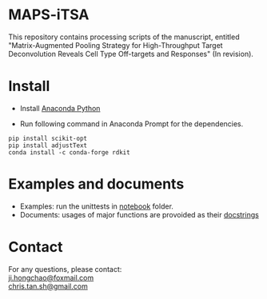 MAPS-iTSA
===========================

This repository contains processing scripts of the manuscript, entitled "Matrix-Augmented Pooling Strategy for High-Throughput Target Deconvolution Reveals Cell Type Off-targets and Responses" (In revision). 

# Install

* Install [Anaconda Python](https://www.anaconda.com/products/individual)

* Run following command in Anaconda Prompt for the dependencies.

```shell
pip install scikit-opt
pip install adjustText
conda install -c conda-forge rdkit
```

# Examples and documents

* Examples: run the unittests in [notebook](https://github.com/hcji/MAPS-iTSA/tree/main/notebook) folder.
* Documents: usages of major functions are provoided as their [docstrings](https://github.com/hcji/MAPS-iTSA/blob/main/core/core.py)


# Contact

For any questions, please contact:    
[ji.hongchao@foxmail.com](mailto:ji.hongchao@foxmail.com)    
[chris.tan.sh@gmail.com](mailto:chris.tan.sh@gmail.com)
